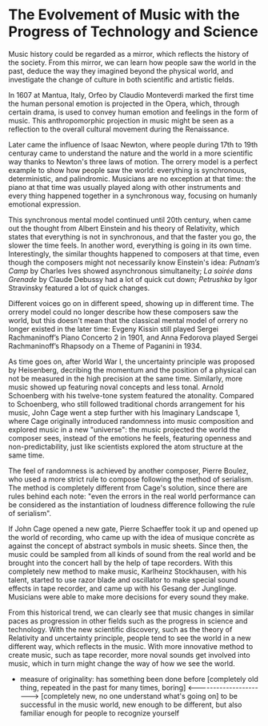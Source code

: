 # The Evolvement of Music with the Progress of Technology and Science

Music history could be regarded as a mirror, which reflects the history of the society. From this mirror, we can learn how people saw the world in the past, deduce the way they imagined beyond the physical world, and investigate the change of culture in both scientific and artistic fields.

In 1607 at Mantua, Italy, Orfeo by Claudio Monteverdi marked the first time the human personal emotion is projected in the Opera, which, through certain drama, is used to convey human emotion and feelings in the form of music. This anthropomorphic projection in music might be seen as a reflection to the overall cultural movement during the Renaissance.

Later came the influence of Isaac Newton, where people during 17th to 19th centuray came to understand the nature and the world in a more scientific way thanks to Newton's three laws of motion. The orrery model is a perfect example to show how people saw the world: everything is synchronous, deterministic, and palindromic. Musicians are no exception at that time: the piano at that time was usually played along with other instruments and every thing happened together in  a synchronous way, focusing on humanly emotional expression.

This synchronous mental model continued until 20th century, when came out the thought from Albert Einstein and his theory of Relativity, which states that everything is not in synchronous, and that the faster you go, the slower the time feels. In another word, everything is going in its own time. Interestingly, the similar thoughts happened to composers at that time, even though the composers might not necessarily know Einstein's idea: _Putnam’s Camp_ by Charles Ives showed asynchronous simultaneity; _La soirée dans Grenade_ by Claude Debussy had a lot of quick cut down; _Petrushka_ by Igor Stravinsky featured a lot of quick changes. 

Different voices go on in different speed, showing up in different time. The orrery model could no longer describe how these composers saw the world, but this doesn't mean that the classical mental model of orrery no longer existed in the later time: Evgeny Kissin still played Sergei Rachmaninoff’s Piano Concerto 2 in 1901, and Anna Fedorova played Sergei Rachmaninoff’s Rhapsody on a Theme of Paganini in 1934.

As time goes on, after World War I, the uncertainty principle was proposed by Heisenberg, decribing the momentum and the position of a physical can not be measured in the high precision at the same time. Similarly, more music showed up featuring noval concepts and less tonal. Arnold Schoenberg with his twelve-tone system featured the atonality. Compared to Schoenberg, who still followed traditional chords arrangement for his music, John Cage went a step further with his Imaginary Landscape 1, where Cage originally introduced randomness into music composition and explored music in a new "universe": the music projected the world the composer sees, instead of the emotions he feels, featuring openness and non-predictability, just like scientists explored the atom structure at the same time. 

The feel of randomness is achieved by another composer, Pierre Boulez, who used a more strict rule to compose following the method of serialism. The method is completely different from Cage's solution, since there are rules behind each note: "even the errors in the real world performance can be considered as the instantiation of loudness difference following the rule of serialism".

If John Cage opened a new gate, Pierre Schaeffer took it up and opened up the world of recording, who came up with the idea of musique concrète as against the concept of abstract symbols in music sheets. Since then, the music could be sampled from all kinds of sound from the real world and be brought into the concert hall by the help of tape recorders. With this completely new method to make music, Karlheinz Stockhausen, with his talent, started to use razor blade and oscillator to make special sound effects in tape recorder, and came up with his Gesang der Junglinge. Musicians were able to make more decisions for every sound they make.

From this historical trend, we can clearly see that music changes in similar paces as progression in other fields such as the progress in science and technology. With the new scientific discovery, such as the theory of Relativity and uncertainty principle, people tend to see the world in a new different way, which reflects in the music. With more innovative method to create music, such as tape recorder, more noval sounds get involved into music, which in turn might change the way of how we see the world. 

- measure of originality: has something been done before
[completely old thing, repeated in the past for many times, boring] <----------------------> [completely new, no one understand what's going on]
to be successful in the music world, new enough to be different, but also familiar enough for people to recognize yourself